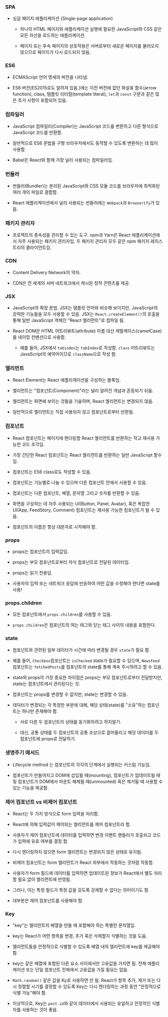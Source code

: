 ### SPA

- 싱글 페이지 애플리케이션 (Single-page application)
  
  - 하나의 HTML 페이지와 애플리케이션 실행에 필요한 JavaScript와 CSS 같은 모든 자산을 로드하는 애플리케이션.
  
  - 페이지 또는 후속 페이지의 상호작용은 서버로부터 새로운 페이지를 불러오지 않으므로 페이지가 다시 로드되지 않음.

### ES6

- ECMAScript 언어 명세의 버전을 나타냄.

- ES6 버전(ES2015로도 알려져 있음.)에는 이전 버전에 없던 화살표 함수(arrow function), class, 템플릿 리터럴(template literal), `let`과 `const` 구문과 같은 많은 추가 사항이 포함되어 있음.

### 컴파일러

- JavaScript 컴파일러(Compiler)는 JavaScript 코드를 변환하고 다른 형식으로 JavaScript 코드를 반환함.

- 일반적으로 ES6 문법을 구형 브라우저에서도 동작할 수 있도록 변환하는 데 많이 사용함.

- Babel은 React와 함께 가장 널리 사용되는 컴파일러임.

### 번들러

- 번들러(Bundler)는 분리된 JavaScript와 CSS 모듈 코드를 브라우저에 최적화된 여러 개의 파일로 결합함.

- React 애플리케이션에서 널리 사용되는 번들러에는 `Webpack`과 `Browserify`가 있음.

### 패키지 관리자

- 프로젝트의 종속성을 관리할 수 있는 도구. npm과 Yarn은 React 애플리케이션에서 자주 사용되는 패키지 관리자임. 두 패키지 관리자 모두 같은 npm 패키지 레지스트리의 클라이언트임.

### CDN

- Content Delivery Network의 약자.

- CDN은 전 세계의 서버 네트워크에서 캐시된 정적 콘텐츠를 제공.

### JSX

- JavaScript의 확장 문법. JSX는 템플릿 언어와 비슷해 보이지만, JavaScript의 강력한 기능들을 모두 사용할 수 있음. JSX는 `React.createElement()`의 호출을 통해 일반 JavaScript 객체인 "React 엘리먼트"로 컴파일 됨. 

- React DOM은 HTML 어트리뷰트(attribute) 이름 대신 캐멀케이스(camelCase)를 네이밍 컨벤션으로 사용함.
  
  - 예를 들어, JSX에서 `tabindex`는 `tabIndex`로 작성함. `class` 어트리뷰트는 JavaScript의 예약어이므로 `className`으로 작성 함.

### 엘리먼트

- React Element는 React 애플리캐이션을 구성하는 블록임.

- 엘리먼트는 "컴포넌트(Component)"라는 널리 알려진 개념과 혼동되기 쉬움.

- 엘리먼트는 화면에 보이는 것들을 기술하며, React 엘리먼트는 변경되지 않음.

- 일반적으로 엘리먼트는 직접 사용되지 않고 컴포넌트로부터 반환됨.

### 컴포넌트

- React 컴포넌트는 페이지에 렌더링할 React 엘리먼트를 반환하는 작고 재사용 가능한 코드 조각임.

- 가장 간단한 React 컴포넌트는 React 엘리먼트를 반환하는 일반 JavaScript 함수 임.

- 컴포넌트는 ES6 class로도 작성할 수 있음.

- 컴포넌트는 기능별로 나눌 수 있으며 다른 컴포넌트 안에서 사용할 수 있음.

- 컴포넌트는 다른 컴포넌트, 배열, 문자열 그리고 숫자를 반환할 수 있음.

- 화면을 구성하는 데 자주 사용되는 UI(Button, Panel, Avatar), 혹은 복잡한 UI(App, FeedStory, Comment) 컴포넌트는 재사용 가능한 컴포넌트가 될 수 있음.

- 컴포넌트의 이름은 항상 대문자로 시작해야 함.

### props

- props는 컴포넌트의 입력값임.

- props는 부모 컴포넌트로부터 자식 컴포넌트로 전달된 데이터임.

- props는 읽기 전용임.

- 사용자의 입력 또는 네트워크 응답에 반응하여 어떤 값을 수정해야 한다면 state를 사용!

### props.children

- 모든 컴포넌트에서 `props.children`를 사용할 수 있음.

- `props.children`은 컴포넌트의 여는 태그와 닫는 태그 사이의 내용을 포함한다.

### state

- 컴포넌트와 관련된 일부 데이터가 시간에 따라 변경될 경우 `state`가 필요 함.

- 예를 들어, `Checkbox`컴포넌트는 `isChecked` state가 필요할 수 있으며, `NewsFeed` 컴포넌트는 `fetchedPosts`를 컴포넌트의 state를 통해 계속 주시하려고 할 수 있음.

- state와 props의 가장 중요한 차이점은 props는 부모 컴포넌트로부터 전달받지만, state는 컴포넌트에서 관리된다는 것.

- 컴포넌트는 props를 변경할 수 없지만, state는 변경할 수 있음.

- 데이터가 변경되는 각 특정한 부분에 대해, 해당 상태(state)를 "소유"하는 컴포넌트는 하나만 존재해야 함.
  
  - 서로 다른 두 컴포넌트의 상태를 동기화하려고 하지말기.
  
  - 대신, 공통 상태를 두 컴포넌트의 공통 조상으로 끌어올리고 해당 데이터를 두 컴포넌트에 props로 전달하기.

### 생명주기 메서드

- Lifecycle method 는 컴포넌트의 각각의 단계에서 실행되는 커스텀 기능임.

- 컴포넌트가 만들어지고 DOM에 삽입될 때(mounting), 컴포넌트가 업데이트될 때 및 컴포넌트가 DOM에서 마운트 해제될 때(unmounted) 혹은 제거될 때 사용할 수 있는 기능을 제공함.

### 제어 컴포넌트 vs 비제어 컴포넌트

- React는 두 가지 방식으로 form 입력을 처리함.

- React에 의해 입력값이 제어되는 엘리먼트를 제어 컴포넌트라 함.

- 사용자가 제어 컴포넌트에 데이터를 입력하면 변경 이벤트 핸들러가 호출되고 코드가 입력에 유효 여부를 결정 함.

- 다시 렌더링하지 않으면 form 엘리먼트는 변경되지 않은 상태로 유지됨.

- 비제어 컴포넌트는 form 엘리먼트가 React 외부에서 작동하는 것처럼 작동함.

- 사용자가 form 필드에 데이터를 입력하면 업데이트된 정보가 React에서 별도 처리할 필요 없이 엘리먼트에 반영됨.

- 그러나, 이는 특정 필드가 특정 값을 갖도록 강제할 수 없다는 의미이기도 함.

- 대부분은 제어 컴포넌트를 사용해야 함.

### Key

- "key"는 엘리먼트의 배열을 만들 때 포함해야 하는 특별한 문자열임.

- key는 React가 어떤 항목을 변경, 추가 혹은 삭제할지 식별하는 것을 도움.

- 엘리먼트들을 안정적으로 식별할 수 있도록 배열 내의 엘리먼트에 key를 제공해야 함.

- key는 같은 배열에 포함된 다른 요소 사이에서만 고윳값을 가지면 됨. 전체 애플리케이션 또는 단일 컴포넌트 전체에서 고윳값을 가질 필요는 없음.

- `Math.random()` 같은 값을 Ky로 사용하면 안 됨. React가 항목 추가, 제거 또는 다시 정렬할 시기를 결정할 수 있도록 Key는 다시 렌더링하는 과정 동안 "안정적으로 식별 가능"해야 함.

- 이상적으로, Key는 `post.id`와 같이 데이터에서 사용되는 유일하고 안정적인 식별자를 사용하는 것이 좋음.
